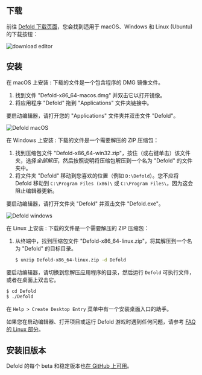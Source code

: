 ## 下载

前往 [Defold 下载页面](https://defold.com/download/)，您会找到适用于 macOS、Windows 和 Linux (Ubuntu) 的下载按钮：

![download editor](../shared/images/editor_download.png)

## 安装

在 macOS 上安装
: 下载的文件是一个包含程序的 DMG 镜像文件。

  1. 找到文件 "Defold-x86_64-macos.dmg" 并双击它以打开镜像。
  2. 将应用程序 "Defold" 拖到 "Applications" 文件夹链接中。

  要启动编辑器，请打开您的 "Applications" 文件夹并<kbd>双击</kbd>文件 "Defold"。

  ![Defold macOS](../shared/images/macos_content.png)

在 Windows 上安装
: 下载的文件是一个需要解压的 ZIP 压缩包：

  1. 找到压缩包文件 "Defold-x86_64-win32.zip"，<kbd>按住</kbd>（或<kbd>右键单击</kbd>）该文件夹，选择*全部解压*，然后按照说明将压缩包解压到一个名为 "Defold" 的文件夹中。
  2. 将文件夹 "Defold" 移动到您喜欢的位置（例如 `D:\Defold`）。您不应将 Defold 移动到 `C:\Program Files (x86)\` 或 `C:\Program Files\`，因为这会阻止编辑器更新。

  要启动编辑器，请打开文件夹 "Defold" 并<kbd>双击</kbd>文件 "Defold.exe"。

  ![Defold windows](../shared/images/windows_content.png)

在 Linux 上安装
: 下载的文件是一个需要解压的 ZIP 压缩包：

  1. 从终端中，找到压缩包文件 "Defold-x86_64-linux.zip"，将其解压到一个名为 "Defold" 的目标目录。

     ```bash
     $ unzip Defold-x86_64-linux.zip -d Defold
     ```

  要启动编辑器，请切换到您解压应用程序的目录，然后运行 `Defold` 可执行文件，或者在桌面上<kbd>双击</kbd>它。

  ```bash
  $ cd Defold
  $ ./Defold
  ```

  在 `Help > Create Desktop Entry` 菜单中有一个安装桌面入口的助手。

  如果您在启动编辑器、打开项目或运行 Defold 游戏时遇到任何问题，请参考 [FAQ 的 Linux 部分](/faq/faq#linux-questions)。

## 安装旧版本

Defold 的每个 beta 和稳定版本也[在 GitHub 上可用](https://github.com/defold/defold/releases)。
